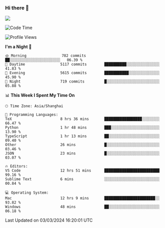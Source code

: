 ### Hi there 👋

<!--
**JJAYCHEN1e/jjaychen1e** is a ✨ _special_ ✨ repository because its `README.md` (this file) appears on your GitHub profile.

Here are some ideas to get you started:

- 🔭 I’m currently working on ...
- 🌱 I’m currently learning ...
- 👯 I’m looking to collaborate on ...
- 🤔 I’m looking for help with ...
- 💬 Ask me about ...
- 📫 How to reach me: ...
- 😄 Pronouns: ...
- ⚡ Fun fact: ...
-->

[![](https://github-readme-stats.vercel.app/api?username=jjaychen1e&show_icons=true)](https://github.com/jjaychen1e/github-readme-stats?count_private=true)

<!--START_SECTION:waka-->
![Code Time](http://img.shields.io/badge/Code%20Time-1%2C036%20hrs%2025%20mins-blue)

![Profile Views](http://img.shields.io/badge/Profile%20Views-0-blue)

**I'm a Night 🦉** 

```text
🌞 Morning                782 commits         ██░░░░░░░░░░░░░░░░░░░░░░░   06.39 % 
🌆 Daytime                5117 commits        ██████████░░░░░░░░░░░░░░░   41.83 % 
🌃 Evening                5615 commits        ███████████░░░░░░░░░░░░░░   45.90 % 
🌙 Night                  719 commits         █░░░░░░░░░░░░░░░░░░░░░░░░   05.88 % 
```


📊 **This Week I Spent My Time On** 

```text
🕑︎ Time Zone: Asia/Shanghai

💬 Programming Languages: 
TeX                      8 hrs 36 mins       █████████████████░░░░░░░░   66.47 % 
Python                   1 hr 48 mins        ███░░░░░░░░░░░░░░░░░░░░░░   13.90 % 
TypeScript               1 hr 13 mins        ██░░░░░░░░░░░░░░░░░░░░░░░   09.40 % 
Other                    26 mins             █░░░░░░░░░░░░░░░░░░░░░░░░   03.46 % 
JSON                     23 mins             █░░░░░░░░░░░░░░░░░░░░░░░░   03.07 % 

🔥 Editors: 
VS Code                  12 hrs 51 mins      █████████████████████████   99.16 % 
Sublime Text             6 mins              ░░░░░░░░░░░░░░░░░░░░░░░░░   00.84 % 

💻 Operating System: 
Mac                      12 hrs 9 mins       ███████████████████████░░   93.82 % 
Windows                  48 mins             ██░░░░░░░░░░░░░░░░░░░░░░░   06.18 % 
```


 Last Updated on 03/03/2024 16:20:01 UTC
<!--END_SECTION:waka-->
